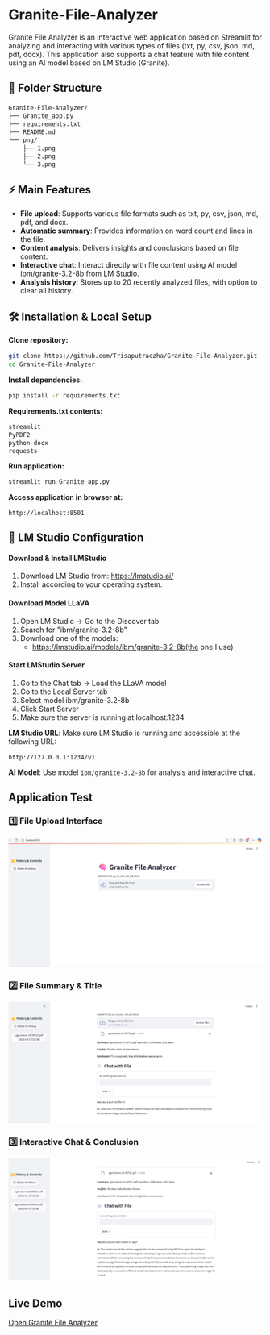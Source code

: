 # Granite-File-Analyzer

Granite File Analyzer is an interactive web application based on Streamlit for analyzing and interacting with various types of files (txt, py, csv, json, md, pdf, docx). This application also supports a chat feature with file content using an AI model based on LM Studio (Granite).

## 📂 Folder Structure

```
Granite-File-Analyzer/
├── Granite_app.py
├── requirements.txt
├── README.md
└── png/
    ├── 1.png
    ├── 2.png
    └── 3.png
```

## ⚡ Main Features

- **File upload**: Supports various file formats such as txt, py, csv, json, md, pdf, and docx.
- **Automatic summary**: Provides information on word count and lines in the file.
- **Content analysis**: Delivers insights and conclusions based on file content.
- **Interactive chat**: Interact directly with file content using AI model ibm/granite-3.2-8b from LM Studio.
- **Analysis history**: Stores up to 20 recently analyzed files, with option to clear all history.

## 🛠 Installation & Local Setup

**Clone repository:**
```bash
git clone https://github.com/Trisaputraezha/Granite-File-Analyzer.git
cd Granite-File-Analyzer
```

**Install dependencies:**
```bash
pip install -r requirements.txt
```

**Requirements.txt contents:**
```
streamlit
PyPDF2
python-docx
requests
```

**Run application:**
```bash
streamlit run Granite_app.py
```

**Access application in browser at:**
```
http://localhost:8501
```

## 🔗 LM Studio Configuration
#### Download & Install LMStudio
1. Download LM Studio from: https://lmstudio.ai/
2. Install according to your operating system.

#### Download Model LLaVA
1. Open LM Studio → Go to the Discover tab
2. Search for "ibm/granite-3.2-8b"
3. Download one of the models:
   - https://lmstudio.ai/models/ibm/granite-3.2-8b(the one I use)

#### Start LMStudio Server
1. Go to the Chat tab → Load the LLaVA model
2. Go to the Local Server tab
3. Select model ibm/granite-3.2-8b
4. Click Start Server
5. Make sure the server is running at localhost:1234

**LM Studio URL**: Make sure LM Studio is running and accessible at the following URL:
```
http://127.0.0.1:1234/v1
```

**AI Model**: Use model `ibm/granite-3.2-8b` for analysis and interactive chat.

## Application Test

### 1️⃣ File Upload Interface
![Upload File](PNG/1.png)

### 2️⃣ File Summary & Title
![File Summary](PNG/2.png)

### 3️⃣ Interactive Chat & Conclusion
![Chat Interactive](PNG/3.png)

## Live Demo

<a href="https://granite-file-analyzer-efsttmgq6wdmrqo3tubyqq.streamlit.app/" target="_blank">Open Granite File Analyzer</a>


